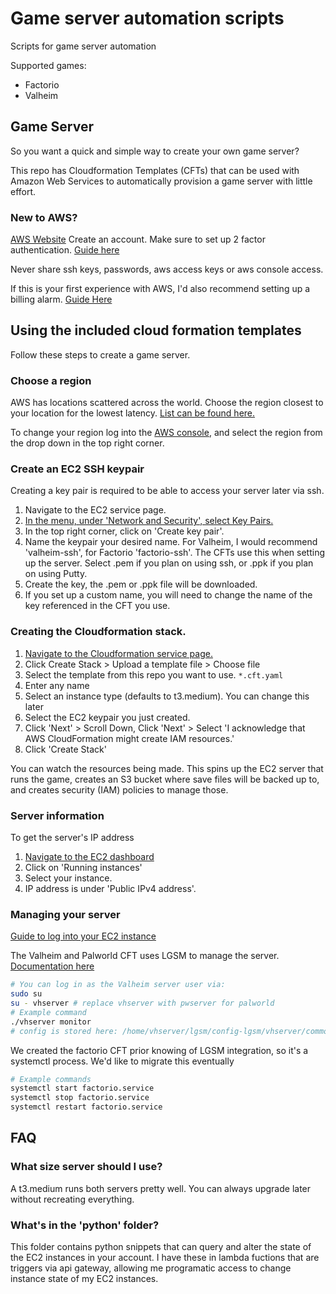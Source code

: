 # Game server automation scripts
Scripts for game server automation

Supported games:

* Factorio 
* Valheim 

## Game Server
So you want a quick and simple way to create your own game server?

This repo has Cloudformation Templates (CFTs) that can be used with Amazon Web Services to automatically provision a game server with little effort.

### New to AWS?

[AWS Website](https://aws.amazon.com/)
Create an account. Make sure to set up 2 factor authentication. [Guide here](https://docs.aws.amazon.com/IAM/latest/UserGuide/id_credentials_mfa.html) 

Never share ssh keys, passwords, aws access keys or aws console access. 

If this is your first experience with AWS, I'd also recommend setting up a billing alarm. [Guide Here](https://docs.aws.amazon.com/AmazonCloudWatch/latest/monitoring/monitor_estimated_charges_with_cloudwatch.html)

## Using the included cloud formation templates

Follow these steps to create a game server.

### Choose a region

AWS has locations scattered across the world. Choose the region closest to your location for the lowest latency. [List can be found here.](https://aws.amazon.com/about-aws/global-infrastructure/regions_az/)

To change your region log into the [AWS console](https://console.aws.amazon.com/console/home), and select the region from the drop down in the top right corner. 

### Create an EC2 SSH keypair

Creating a key pair is required to be able to access your server later via ssh.

1. Navigate to the EC2 service page.
2. [In the menu, under 'Network and Security', select Key Pairs.](https://console.aws.amazon.com/ec2/v2/home?region=us-east-1#KeyPairs:)
3. In the top right corner, click on 'Create key pair'. 
4. Name the keypair your desired name. For Valheim, I would recommend 'valheim-ssh', for Factorio 'factorio-ssh'. The CFTs use this when setting up the server.
   Select .pem if you plan on using ssh, or .ppk if you plan on using Putty.
5. Create the key, the .pem or .ppk file will be downloaded.
6. If you set up a custom name, you will need to change the name of the key referenced in the CFT you use.

### Creating the Cloudformation stack.

1. [Navigate to the Cloudformation service page.](https://console.aws.amazon.com/cloudformation)
2. Click Create Stack > Upload a template file > Choose file
3. Select the template from this repo you want to use. `*.cft.yaml`
4. Enter any name
5. Select an instance type (defaults to t3.medium). You can change this later
6. Select the EC2 keypair you just created. 
7. Click 'Next' > Scroll Down, Click 'Next' > Select 'I acknowledge that AWS CloudFormation might create IAM resources.'
8. Click 'Create Stack'

You can watch the resources being made. This spins up the EC2 server that runs the game, creates an S3 bucket where save files will be backed up to, and creates security (IAM) policies to manage those. 

### Server information

To get the server's IP address

1. [Navigate to the EC2 dashboard](https://console.aws.amazon.com/ec2/v2/home)
2. Click on 'Running instances'
3. Select your instance.
4. IP address is under 'Public IPv4 address'. 

### Managing your server

[Guide to log into your EC2 instance](https://docs.aws.amazon.com/quickstarts/latest/vmlaunch/step-2-connect-to-instance.html)

The Valheim and Palworld CFT uses LGSM to manage the server. [Documentation here](https://linuxgsm.com/lgsm/vhserver/)
``` sh
# You can log in as the Valheim server user via:
sudo su
su - vhserver # replace vhserver with pwserver for palworld
# Example command
./vhserver monitor
# config is stored here: /home/vhserver/lgsm/config-lgsm/vhserver/common.cfg

```

We created the factorio CFT prior knowing of LGSM integration, so it's a systemctl process. We'd like to migrate this eventually

``` sh
# Example commands
systemctl start factorio.service
systemctl stop factorio.service
systemctl restart factorio.service
```

## FAQ

### What size server should I use?

A t3.medium runs both servers pretty well. You can always upgrade later without recreating everything.

### What's in the 'python' folder?

This folder contains python snippets that can query and alter the state of the EC2 instances in your account. I have these in lambda fuctions that are triggers via api gateway, allowing me programatic access to change instance state of my EC2 instances.